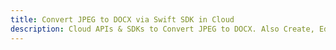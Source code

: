 ---title: Convert JPEG to DOCX via Swift SDK in Clouddescription: Cloud APIs & SDKs to Convert JPEG to DOCX. Also Create, Edit & Render Microsoft Word & OpenOffice documents in the Cloud.---